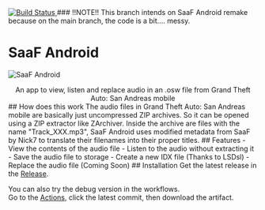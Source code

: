 <a href="https://github.com/Shumi-Project/SaaF-Android/actions">
	<img src="https://github.com/Shumi-Project/SaaF-Android/workflows/Build/badge.svg" alt="Build Status" />
</a>
### !!NOTE!!
This branch intends on SaaF Android remake because on the main branch, the code is a bit.... messy.

# SaaF Android
![SaaF Android](https://repository-images.githubusercontent.com/374664892/2808cf99-1094-4c91-b785-1f695165bd2f)
<center>An app to view, listen and replace audio in an .osw file from Grand Theft Auto: San Andreas mobile</center>
## How does this work
The audio files in Grand Theft Auto: San Andreas mobile are basically just uncompressed ZIP archives.   
So it can be opened using a ZIP extractor like ZArchiver.   
Inside the archive are files with the name "Track_XXX.mp3", SaaF Android uses modified metadata from SaaF by Nick7 to translate their filenames into their proper titles.
## Features
- View the contents of the audio file
- Listen to the audio without extracting it
- Save the audio file to storage
- Create a new IDX file (Thanks to LSDsl)
- Replace the audio file (Coming Soon)
## Installation
Get the latest release in the <a href="../../releases/latest">Release</a>.  
  
You can also try the debug version in the workflows.  
Go to the <a href="../../actions">Actions</a>, click the latest commit, then download the artifact.
